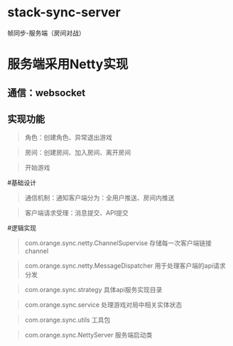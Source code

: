 # stack-sync-server
帧同步-服务端（房间对战）
# 服务端采用Netty实现
## 通信：websocket
## 实现功能
> 角色：创建角色、异常退出游戏

> 房间：创建房间、加入房间、离开房间

> 开始游戏

#基础设计
>通信机制：通知客户端分为：全用户推送、房间内推送

>客户端请求受理：消息提交、API提交

#逻辑实现
> com.orange.sync.netty.ChannelSupervise 存储每一次客户端链接channel 

> com.orange.sync.netty.MessageDispatcher 用于处理客户端的api请求分发

> com.orange.sync.strategy 具体api服务实现目录

> com.orange.sync.service  处理游戏对局中相关实体状态

> com.orange.sync.utils 工具包 

> com.orange.sync.NettyServer 服务端启动类
